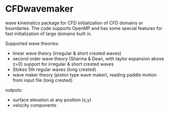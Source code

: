 # CFDwavemaker
wave kinematics package for CFD initialization of CFD domains or boundaries.
The code supports OpenMP and has some special features for fast initialization of large domains built in.

Supported wave theories: 
- linear wave theory (irregular & short crested waves)
- second order wave theory (Sharma & Dean, with taylor expansion above z=0) support for irregular & short crested waves 
- Stokes 5th regular waves (long crested)
- wave maker theory (piston type wave maker), reading paddle motion from input file (long crested)

outputs: 
- surface elevation at any position (x,y)
- velocity components
